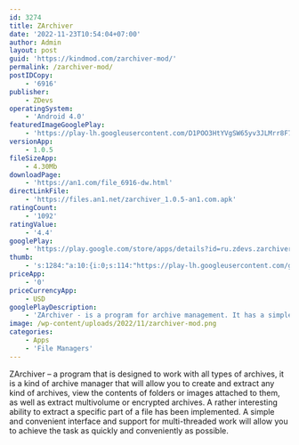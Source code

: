 ```yaml
---
id: 3274
title: ZArchiver
date: '2022-11-23T10:54:04+07:00'
author: Admin
layout: post
guid: 'https://kindmod.com/zarchiver-mod/'
permalink: /zarchiver-mod/
postIDCopy:
    - '6916'
publisher:
    - ZDevs
operatingSystem:
    - 'Android 4.0'
featuredImageGooglePlay:
    - 'https://play-lh.googleusercontent.com/D1POO3HtYVgSW65yv3JLMrr8F7L9RcYUfEw_ug3BhMhMgN0b2fZ414cYkmSwVRr737aY'
versionApp:
    - 1.0.5
fileSizeApp:
    - 4.30Mb
downloadPage:
    - 'https://an1.com/file_6916-dw.html'
directLinkFile:
    - 'https://files.an1.net/zarchiver_1.0.5-an1.com.apk'
ratingCount:
    - '1092'
ratingValue:
    - '4.4'
googlePlay:
    - 'https://play.google.com/store/apps/details?id=ru.zdevs.zarchiver'
thumb:
    - 's:1284:"a:10:{i:0;s:114:"https://play-lh.googleusercontent.com/gKQ-g_ftYkM5UwRn8ZHzI6pBsWmefZqk0zMyjy2ZU75empVVWLYqnwBURl39Kzlqqw=w526-h296";i:1;s:115:"https://play-lh.googleusercontent.com/hDL0GqhXUsMHOWOTIyp_56xd6If7i48fE_1KAKNMvtqWi3Ll_6kLxuKCNmd11QgaRp0=w526-h296";i:2;s:115:"https://play-lh.googleusercontent.com/4DfYsNDFO_J--oaH8Epmb2SIcdovfOyfvlZ2SgwktKlICEPLHi21bD-v0MWzDmDq5FY=w526-h296";i:3;s:115:"https://play-lh.googleusercontent.com/7a1qe0Wvc-hhXMFc17kRiU2FsnUpEdaTn_qrVVa0ThrYtM1s3aLltgm7-Vl5L2Q_dTc=w526-h296";i:4;s:115:"https://play-lh.googleusercontent.com/5_B7rs-4ftPzf3k9I-1mei4eFPoBDLs2pnt9g8x9F-PXaHsWPCSV2rshiZ-JSRIjqbY=w526-h296";i:5;s:114:"https://play-lh.googleusercontent.com/envptXJHuduvJYX6fMRxm4-K8GotQ4-w48-o0ganC86zOFLtYHLiv4EQJGH_8C8pag=w526-h296";i:6;s:114:"https://play-lh.googleusercontent.com/YK8LYH0X_6JLiEtXDPLaTTrxicFc8dDNTY72Sq10GMGbMxSAxQhe4eTaRYhEBjiwYw=w526-h296";i:7;s:115:"https://play-lh.googleusercontent.com/vehMURSnY9S-v_SDdJh8VEp54VmV3LRHNVxXsqCLYeLGro8FsFEnwDpzp_iwBpisjsA=w526-h296";i:8;s:114:"https://play-lh.googleusercontent.com/ijjAdk4esrWNK1IOtzrrQaHQ1e-3tgObVy4KnLsBeFcnCLdXOItVWacXQ0xQ7QEUlw=w526-h296";i:9;s:116:"https://play-lh.googleusercontent.com/InBY-yZ-zgOYdH32qJxgav1hdTM2IKYXazWlwIg-Jq3Blt5fwE0IhjOhjt9u9NB4Ezke=w526-h296";}";'
priceApp:
    - '0'
priceCurrencyApp:
    - USD
googlePlayDescription:
    - 'ZArchiver - is a program for archive management. It has a simple and functional interface. The app doesn''t have permission to access the internet, so cannot transmit any information to other services or persons.'
image: /wp-content/uploads/2022/11/zarchiver-mod.png
categories:
    - Apps
    - 'File Managers'
---
```


ZArchiver – a program that is designed to work with all types of archives, it is a kind of archive manager that will allow you to create and extract any kind of archives, view the contents of folders or images attached to them, as well as extract multivolume or encrypted archives. A rather interesting ability to extract a specific part of a file has been implemented. A simple and convenient interface and support for multi-threaded work will allow you to achieve the task as quickly and conveniently as possible.